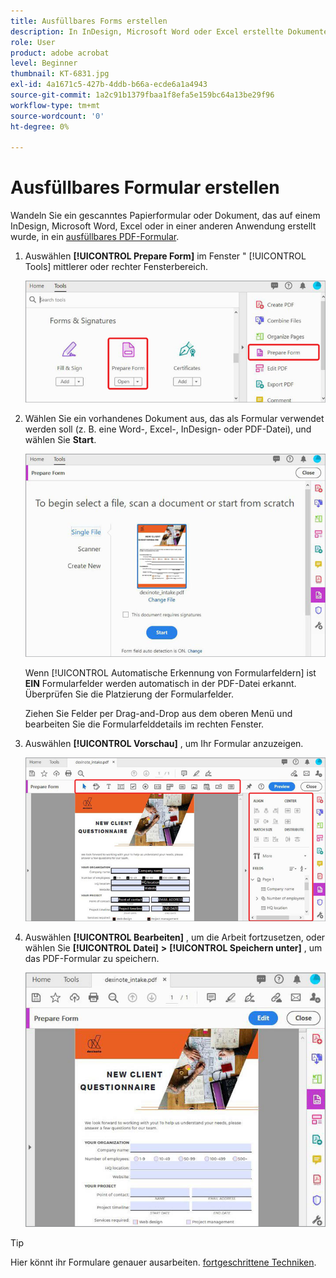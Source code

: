 ```yaml
---
title: Ausfüllbares Forms erstellen
description: In InDesign, Microsoft Word oder Excel erstellte Dokumente in ausfüllbare PDF-Formulare umwandeln
role: User
product: adobe acrobat
level: Beginner
thumbnail: KT-6831.jpg
exl-id: 4a1671c5-427b-4ddb-b66a-ecde6a1a4943
source-git-commit: 1a2c91b1379fbaa1f8efa5e159bc64a13be29f96
workflow-type: tm+mt
source-wordcount: '0'
ht-degree: 0%

---
```


# Ausfüllbares Formular erstellen

Wandeln Sie ein gescanntes Papierformular oder Dokument, das auf einem InDesign, Microsoft Word, Excel oder in einer anderen Anwendung erstellt wurde, in ein [ausfüllbares PDF-Formular](https://www.adobe.com/de/acrobat/online/sign-pdf.html).

1. Auswählen **[!UICONTROL Prepare Form]** im Fenster &quot; [!UICONTROL Tools] mittlerer oder rechter Fensterbereich.

   ![Formularschritt 1](../assets/Form_1.png)

1. Wählen Sie ein vorhandenes Dokument aus, das als Formular verwendet werden soll (z. B. eine Word-, Excel-, InDesign- oder PDF-Datei), und wählen Sie **Start**.

   ![Formularschritt 2](../assets/Form_2.png)

   Wenn [!UICONTROL Automatische Erkennung von Formularfeldern] ist **EIN** Formularfelder werden automatisch in der PDF-Datei erkannt. Überprüfen Sie die Platzierung der Formularfelder.

   Ziehen Sie Felder per Drag-and-Drop aus dem oberen Menü und bearbeiten Sie die Formularfelddetails im rechten Fenster.

1. Auswählen **[!UICONTROL Vorschau]** , um Ihr Formular anzuzeigen.

   ![Formularschritt 3](../assets/Form_3.png)

1. Auswählen **[!UICONTROL Bearbeiten]** , um die Arbeit fortzusetzen, oder wählen Sie **[!UICONTROL Datei]** **>** **[!UICONTROL Speichern unter]** , um das PDF-Formular zu speichern.

   ![Formularschritt 4](../assets/Form_4.png)

>[!TIP]
>
>Hier könnt ihr Formulare genauer ausarbeiten. [fortgeschrittene Techniken](../advanced-tasks/advancedforms.md).